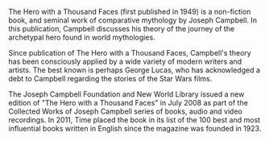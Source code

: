 The Hero with a Thousand Faces (first published in 1949) is a non-fiction book, and seminal work of comparative mythology by Joseph Campbell. In this publication, Campbell discusses his theory of the journey of the archetypal hero found in world mythologies.

Since publication of The Hero with a Thousand Faces, Campbell's theory has been consciously applied by a wide variety of modern writers and artists. The best known is perhaps George Lucas, who has acknowledged a debt to Campbell regarding the stories of the Star Wars films.

The Joseph Campbell Foundation and New World Library issued a new edition of "The Hero with a Thousand Faces" in July 2008 as part of the Collected Works of Joseph Campbell series of books, audio and video recordings. In 2011, Time placed the book in its list of the 100 best and most influential books written in English since the magazine was founded in 1923.
